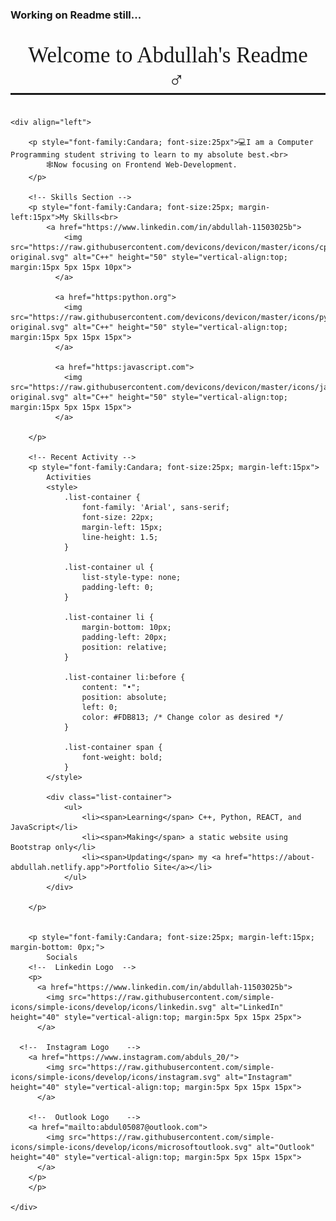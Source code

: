 ### Working on Readme still...
<body>
    <div align='center'>
        <p style="font-family:Candara; font-size:35px; border-bottom: solid;"> Welcome to Abdullah's Readme 🚶‍♂️</p>
    </div>

    <div align="left">

        <p style="font-family:Candara; font-size:25px">💻I am a Computer Programming student striving to learn to my absolute best.<br> 
            🕸Now focusing on Frontend Web-Development.
        </p>

        <!-- Skills Section -->
        <p style="font-family:Candara; font-size:25px; margin-left:15px">My Skills<br>
            <a href="https://www.linkedin.com/in/abdullah-11503025b">
                <img src="https://raw.githubusercontent.com/devicons/devicon/master/icons/cplusplus/cplusplus-original.svg" alt="C++" height="50" style="vertical-align:top; margin:15px 5px 15px 10px">
              </a>
            
              <a href="https:python.org">
                <img src="https://raw.githubusercontent.com/devicons/devicon/master/icons/python/python-original.svg" alt="C++" height="50" style="vertical-align:top; margin:15px 5px 15px 15px">
              </a>
              
              <a href="https:javascript.com">
                <img src="https://raw.githubusercontent.com/devicons/devicon/master/icons/javascript/javascript-original.svg" alt="C++" height="50" style="vertical-align:top; margin:15px 5px 15px 15px">
              </a>
            
        </p>

        <!-- Recent Activity -->
        <p style="font-family:Candara; font-size:25px; margin-left:15px">
            Activities
            <style>
                .list-container {
                    font-family: 'Arial', sans-serif;
                    font-size: 22px;
                    margin-left: 15px;
                    line-height: 1.5;
                }
            
                .list-container ul {
                    list-style-type: none;
                    padding-left: 0;
                }
            
                .list-container li {
                    margin-bottom: 10px;
                    padding-left: 20px;
                    position: relative;
                }
            
                .list-container li:before {
                    content: "•";
                    position: absolute;
                    left: 0;
                    color: #FDB813; /* Change color as desired */
                }
            
                .list-container span {
                    font-weight: bold;
                }
            </style>
            
            <div class="list-container">
                <ul>
                    <li><span>Learning</span> C++, Python, REACT, and JavaScript</li>
                    <li><span>Making</span> a static website using Bootstrap only</li>
                    <li><span>Updating</span> my <a href="https://about-abdullah.netlify.app">Portfolio Site</a></li>
                </ul>
            </div>
            
        </p>
        

        <p style="font-family:Candara; font-size:25px; margin-left:15px; margin-bottom: 0px;">
            Socials
        <!--  Linkedin Logo  -->
        <p>
          <a href="https://www.linkedin.com/in/abdullah-11503025b">
            <img src="https://raw.githubusercontent.com/simple-icons/simple-icons/develop/icons/linkedin.svg" alt="LinkedIn" height="40" style="vertical-align:top; margin:5px 5px 15px 25px">
          </a>
          
      <!--  Instagram Logo    -->
        <a href="https://www.instagram.com/abduls_20/">
            <img src="https://raw.githubusercontent.com/simple-icons/simple-icons/develop/icons/instagram.svg" alt="Instagram" height="40" style="vertical-align:top; margin:5px 5px 15px 15px">
          </a>
        
        <!--  Outlook Logo    -->
        <a href="mailto:abdul05087@outlook.com">
            <img src="https://raw.githubusercontent.com/simple-icons/simple-icons/develop/icons/microsoftoutlook.svg" alt="Outlook" height="40" style="vertical-align:top; margin:5px 5px 15px 15px">
          </a>
        </p>
        </p>

    </div>
</body>
</html>
